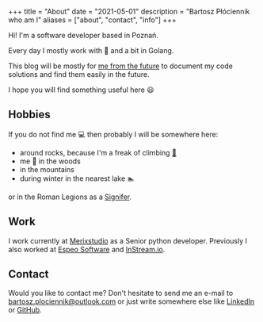 +++
title = "About"
date = "2021-05-01"
description = "Bartosz Płóciennik who am I"
aliases = ["about", "contact", "info"]
+++

Hi! I'm a software developer based in Poznań. 

Every day I mostly work with 🐍 and a bit in Golang.

This blog will be mostly for [me from the future](https://www.youtube.com/watch?v=Psxktpxkc6o) to document my code solutions and find them easily in the future.

I hope you will find something useful here :smiley:

## Hobbies
If you do not find me :computer: then probably I will be somewhere here:
- around rocks, because I'm a freak of climbing [:goat:](https://www.youtube.com/watch?v=f0jMzdbEui0)
- me :running: in the woods
- in the mountains
- during winter in the nearest lake :swimmer:

or in the Roman Legions as a [Signifer](https://en.wikipedia.org/wiki/Signifer).


## Work

I work currently at [Merixstudio](https://www.merixstudio.com/) as a Senior python developer. Previously I also worked at [Espeo Software](https://www.espeo.eu/) and [InStream.io](http://instream.io/pl/).


## Contact

Would you like to contact me? Don't hesitate to send me an e-mail to <a href="mailto:bartosz.plociennik@outlook.com">bartosz.plociennik@outlook.com</a> or just
write somewhere else like [LinkedIn](https://www.linkedin.com/in/bartosz-plociennik/) or [GitHub](https://github.com/bplociennik).
